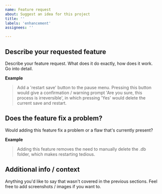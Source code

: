 ```yaml
---
name: Feature request
about: Suggest an idea for this project
title: ''
labels: 'enhancement'
assignees: ''

---
```


## Describe your requested feature
Describe your feature request. What does it do exactly, how does it work. Go into detail.

**Example**
> Add a 'restart save' button to the pause menu. Pressing this button would give a confirmation / warning prompt 'Are you sure, this process is irreversible', in which pressing 'Yes' would delete the current save and restart.

## Does the feature fix a problem?
Would adding this feature fix a problem or a flaw that's currently present?

**Example**
> Adding this feature removes the need to manually delete the .db folder, which makes restarting tedious.

## Additional info / context
Anything you'd like to say that wasn't covered in the previous sections. Feel free to add screenshots / images if you want to.
